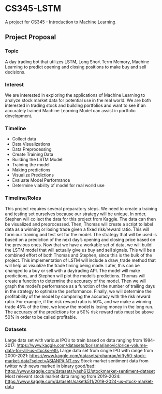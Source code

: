 # CS345-LSTM
A project for CS345 - Introduction to Machine Learning.


## Project Proposal

### Topic 
A day trading bot that utilizes LSTM, Long Short Term Memory, Machine Learning to predict opening and closing positions to make buy and sell decisions. 

### Interest
We are interested in exploring the applications of Machine Learning to analyze stock market data for potential use in the real world. We are both interested in trading stock and building portfolios and want to see if an accurately trained Machine Learning Model can assist in portfolio development. 

### Timeline
* Collect data 
* Data Visualizations
* Data Preprocessing
* Create Training Data
* Building the LSTM Model
* Training the model
* Making predictions
* Visualize Predictions
* Evaluate Model Performance
* Determine viability of model for real world use

### Timeline/Roles 
This project requires several preparatory steps. We need to create a training and testing set ourselves because our strategy will be unique. In order, Stephen will collect the data for this project from Kaggle. The data can then be visualized and preprocessed. Then, Thomas will create a script to label data as a winning or losing trade given a fixed risk/reward ratio. This will form our training and test set for the model. The strategy that will be used is based on a prediction of the next day’s opening and closing price based on the previous ones. Now that we have a workable set of data, we will build the LSTM model that will actually give us buy and sell signals. This will be a combined effort of both Thomas and Stephen, since this is the bulk of the project. This implementation of LSTM will include a draw_trade method that will help us visualize the trade timing being made. Later, this can be changed to a buy or sell with a daytrading API. The model will make predictions, and Stephen will plot the model’s predictions. Thomas will create a function to determine the accuracy of the model. Then we will graph the model’s performance as a function of the number of trailing days in the strategy to optimize the performance. Finally, we will determine the profitability of the model by comparing the accuracy with the risk reward ratio. For example, if the risk reward ratio is 50%, and we make a winning trade 45% of the time, we know the model is losing money in the long run. The accuracy of the predictions for a 50% risk reward ratio must be above 50% in order to be called profitable.

### Datasets 
Large data set with various IPO’s to train based on data ranging from 1984-2017: https://www.kaggle.com/datasets/borismarjanovic/price-volume-data-for-all-us-stocks-etfs 
Large data set from single IPO with range from 2000-2021: https://www.kaggle.com/datasets/rohanrao/nifty50-stock-market-data?select=ASIANPAINT.csv 
Stock market sentiment data from twitter with news marked in binary good/bad: https://www.kaggle.com/datasets/yash612/stockmarket-sentiment-dataset 
Most relevant stock market data ranging from 2019-2024: https://www.kaggle.com/datasets/saketk511/2019-2024-us-stock-market-data 

